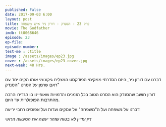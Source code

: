 ```yaml
---
published: False
date: 2017-09-03 6:00
layout: post
title: פרק 23 - הסנדק - דורון ניר איש משפחה
movie: The Godfather
imdb: tt0068646
episode: 23
ep-file: 
episode-number: 
test-me : :title
image : /assets/images/ep23.jpg
cover : /assets/images/ep23-cover.jpg
next-week: 48 Hrs.
---
```


דברנו עם דורון ניר, היזם הסדרתי ממקימי הפודקסט המצליח גיקונומי אותו הקים יחד עם ראם שרמן על הסרט "הסנדק"

דורון חושב שהסנדק הוא הסרט הטוב בכל הזמנים והדמויות שאופיינו בו הגדירו הרבה מהתרבות הפופולרית עד היום.



דברנו על משפחה ועל ה"משפחה" על עסקים ועדות ועל אפוסים רחבי יריעה


*דין עדיין לא בטוח שזהר יעשה את המעשה הראוי*
